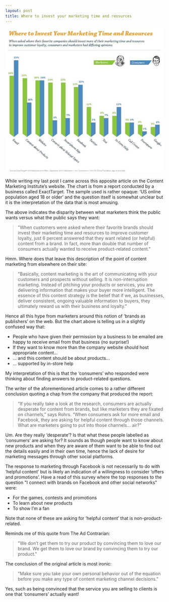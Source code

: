 ```yaml
---
layout: post
title: Where to invest your marketing time and reosurces
---
```


[![Marketing time and resources](/assets/images-inline/time-and-resources.jpg)](/assets/images-original/time-and-resources.jpg)

While writing my last post I came across this apposite article on the Content Marketing Institute’s website. The chart is from a report conducted by a business called ExactTarget. The sample used is rather opaque: ‘US online population aged 18 or older’ and the question itself is somewhat unclear but it is the interpretation of the data that is most amusing.

The above indicates the disparity between what marketers think the public wants versus what the public says they want:

> "When customers were asked where their favorite brands should invest their marketing time and resources to improve customer loyalty, just 6 percent answered that they want related (or helpful) content from a brand. In fact, more than double that number of consumers actually wanted to receive product-related content."

Hmm. Where does that leave this description of the point of content marketing from elsewhere on their site:

> "Basically, content marketing is the art of communicating with your customers and prospects without selling. It is non-interruption marketing. Instead of pitching your products or services, you are delivering information that makes your buyer more intelligent. The essence of this content strategy is the belief that if we, as businesses, deliver consistent, ongoing valuable information to buyers, they ultimately reward us with their business and loyalty."

Hence all this hype from marketers around this notion of ‘brands as publishers’ on the web. But the chart above is telling us in a slightly confused way that:

* People who have given their permission by a business to be emailed are happy to receive email from that business (no surprise!)
* If they want to know more than the company website should host appropriate content…
* … and this content should be about products…
* … supported by in-store help

My interpretation of this is that the ‘consumers’ who responded were thinking about finding answers to product-related questions.

The writer of the aforementioned article comes to a rather different conclusion quoting a chap from the company that produced the report:

> “If you really take a look at the research, consumers are actually desperate for content from brands, but like marketers they are fixated on channels,” says Rohrs. “When consumers ask for more email and Facebook, they are asking for helpful content through those channels. What are marketers going to put into those channels… air?”

Um. Are they really ‘desperate’? Is that what these people labelled as ‘consumers’ are asking for? It sounds as though people want to know about new products and when they are aware of them want to be able to find out the details easily and in their own time, hence the lack of desire for marketing messages through other social platforms.

The response to marketing through Facebook is not necessarily to do with ‘helpful content’ but is likely an indication of a willingness to consider ‘offers and promotions’. Have a read of this survey where the top responses to the question "I connect with brands on Facebook and other social networks" were:

* For the games, contests and promotions
* To learn about new products
* To show I’m a fan

Note that none of these are asking for ‘helpful content’ that is non-product-related.

Reminds me of this quote from The Ad Contrarian:

> "We don’t get them to try our product by convincing them to love our brand. We get them to love our brand by convincing them to try our product."

The conclusion of the original article is most ironic:

> "Make sure you take your own personal behavior out of the equation before you make any type of content marketing channel decisions."

Yes, such as being convinced that the service you are selling to clients is one that ‘consumers’ actually want!